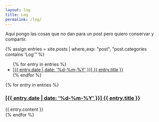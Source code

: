 ```yaml
---
layout: log
title: Log
permalink: /log/
---
```


Aquí pongo las cosas que no dan para un post pero quiero conservar y compartir.

{% assign entries = site.posts | where_exp: "post", "post.categories contains 'Log'" %}

<div class="content-index" markdown="1">
  <ul>
    {% for entry in entries %}
      <li>
        <a href="#{{ entry.anchor }}">
          [{{ entry.date | date: '%d-%m-%Y' }}] {{ entry.title }}
        </a>
      </li>
    {% endfor %}
  </ul>
</div>

{% for entry in entries %}
  <div id="{{ entry.anchor }}">
    <a href="/log#{{ entry.anchor }}">
      <h3>[{{ entry.date | date: '%d-%m-%Y' }}] {{ entry.title }}</h3>
    </a>
  </div>

  <div class="log-entry">
    {{ entry.content }}
  </div>
{% endfor %}